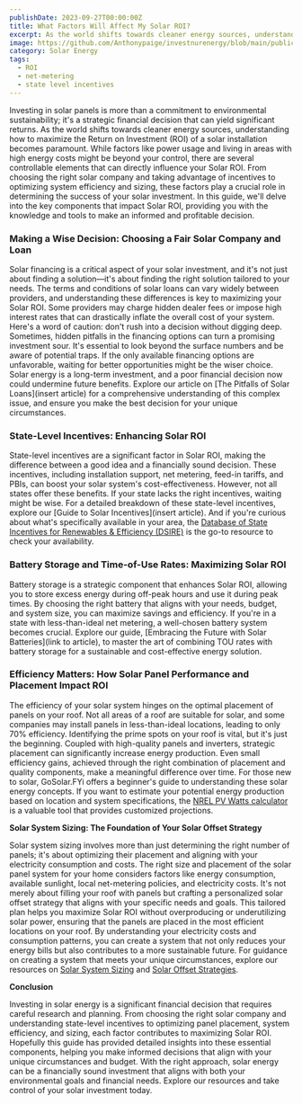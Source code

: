 ```yaml
---
publishDate: 2023-09-27T00:00:00Z
title: What Factors Will Affect My Solar ROI?
excerpt: As the world shifts towards cleaner energy sources, understanding how to maximize the Return on Investment (ROI) of a solar installation becomes paramount.
image: https://github.com/Anthonypaige/investnurenergy/blob/main/public/images/cover-art/SLR-5-cover-art.jpg?raw=true
category: Solar Energy
tags:
  - ROI
  - net-metering
  - state level incentives
---
```


Investing in solar panels is more than a commitment to environmental sustainability; it's a strategic financial decision that can yield significant returns. As the world shifts towards cleaner energy sources, understanding how to maximize the Return on Investment (ROI) of a solar installation becomes paramount. While factors like power usage and living in areas with high energy costs might be beyond your control, there are several controllable elements that can directly influence your Solar ROI. From choosing the right solar company and taking advantage of incentives to optimizing system efficiency and sizing, these factors play a crucial role in determining the success of your solar investment. In this guide, we'll delve into the key components that impact Solar ROI, providing you with the knowledge and tools to make an informed and profitable decision.

### **Making a Wise Decision: Choosing a Fair Solar Company and Loan**

Solar financing is a critical aspect of your solar investment, and it's not just about finding a solution—it's about finding the right solution tailored to your needs. The terms and conditions of solar loans can vary widely between providers, and understanding these differences is key to maximizing your Solar ROI. Some providers may charge hidden dealer fees or impose high interest rates that can drastically inflate the overall cost of your system. Here's a word of caution: don't rush into a decision without digging deep. Sometimes, hidden pitfalls in the financing options can turn a promising investment sour. It's essential to look beyond the surface numbers and be aware of potential traps. If the only available financing options are unfavorable, waiting for better opportunities might be the wiser choice. Solar energy is a long-term investment, and a poor financial decision now could undermine future benefits. Explore our article on [The Pitfalls of Solar Loans](insert article) for a comprehensive understanding of this complex issue, and ensure you make the best decision for your unique circumstances.

### **State-Level Incentives: Enhancing Solar ROI**

State-level incentives are a significant factor in Solar ROI, making the difference between a good idea and a financially sound decision. These incentives, including installation support, net metering, feed-in tariffs, and PBIs, can boost your solar system's cost-effectiveness. However, not all states offer these benefits. If your state lacks the right incentives, waiting might be wise. For a detailed breakdown of these state-level incentives, explore our [Guide to Solar Incentives](insert article). And if you're curious about what's specifically available in your area, the [Database of State Incentives for Renewables & Efficiency (DSIRE)](https://www.dsireusa.org/) is the go-to resource to check your availability.

### **Battery Storage and Time-of-Use Rates: Maximizing Solar ROI**

Battery storage is a strategic component that enhances Solar ROI, allowing you to store excess energy during off-peak hours and use it during peak times. By choosing the right battery that aligns with your needs, budget, and system size, you can maximize savings and efficiency. If you're in a state with less-than-ideal net metering, a well-chosen battery system becomes crucial. Explore our guide, [Embracing the Future with Solar Batteries](link to article), to master the art of combining TOU rates with battery storage for a sustainable and cost-effective energy solution.

### **Efficiency Matters: How Solar Panel Performance and Placement Impact ROI**

The efficiency of your solar system hinges on the optimal placement of panels on your roof. Not all areas of a roof are suitable for solar, and some companies may install panels in less-than-ideal locations, leading to only 70% efficiency. Identifying the prime spots on your roof is vital, but it's just the beginning. Coupled with high-quality panels and inverters, strategic placement can significantly increase energy production. Even small efficiency gains, achieved through the right combination of placement and quality components, make a meaningful difference over time. For those new to solar, GoSolar.FYi offers a beginner's guide to understanding these solar energy concepts. If you want to estimate your potential energy production based on location and system specifications, the [NREL PV Watts calculator](https://pvwatts.nrel.gov/) is a valuable tool that provides customized projections.

**Solar System Sizing: The Foundation of Your Solar Offset Strategy**

Solar system sizing involves more than just determining the right number of panels; it's about optimizing their placement and aligning with your electricity consumption and costs. The right size and placement of the solar panel system for your home considers factors like energy consumption, available sunlight, local net-metering policies, and electricity costs. It's not merely about filling your roof with panels but crafting a personalized solar offset strategy that aligns with your specific needs and goals. This tailored plan helps you maximize Solar ROI without overproducing or underutilizing solar power, ensuring that the panels are placed in the most efficient locations on your roof. By understanding your electricity costs and consumption patterns, you can create a system that not only reduces your energy bills but also contributes to a more sustainable future. For guidance on creating a system that meets your unique circumstances, explore our resources on [Solar System Sizing](#) and [Solar Offset Strategies](#).

**Conclusion**

Investing in solar energy is a significant financial decision that requires careful research and planning. From choosing the right solar company and understanding state-level incentives to optimizing panel placement, system efficiency, and sizing, each factor contributes to maximizing Solar ROI. Hopefully this guide has provided detailed insights into these essential components, helping you make informed decisions that align with your unique circumstances and budget. With the right approach, solar energy can be a financially sound investment that aligns with both your environmental goals and financial needs. Explore our resources and take control of your solar investment today.
